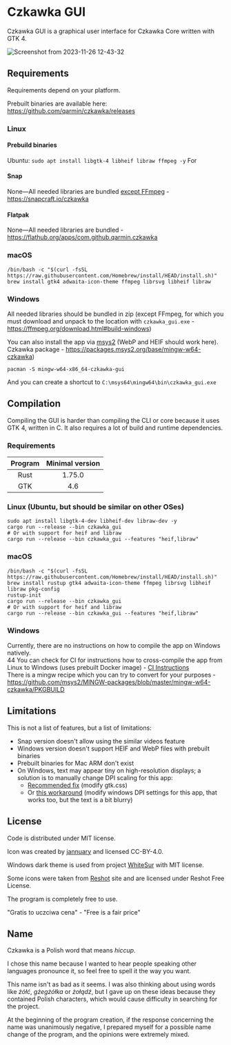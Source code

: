# Czkawka GUI

Czkawka GUI is a graphical user interface for Czkawka Core written with GTK 4.

![Screenshot from 2023-11-26 12-43-32](https://github.com/qarmin/czkawka/assets/41945903/722ed490-0be1-4dac-bcfc-182a4d0787dc)

## Requirements

Requirements depend on your platform.

Prebuilt binaries are available here: https://github.com/qarmin/czkawka/releases

### Linux

#### Prebuild binaries

Ubuntu: `sudo apt install libgtk-4 libheif libraw ffmpeg -y`
For

#### Snap

None—All needed libraries are bundled [except FFmpeg](https://github.com/snapcrafters/ffmpeg/issues/73) - https://snapcraft.io/czkawka

#### Flatpak

None—All needed libraries are bundled - https://flathub.org/apps/com.github.qarmin.czkawka

### macOS

```
/bin/bash -c "$(curl -fsSL https://raw.githubusercontent.com/Homebrew/install/HEAD/install.sh)"
brew install gtk4 adwaita-icon-theme ffmpeg librsvg libheif libraw
```

### Windows

All needed libraries should be bundled in zip (except FFmpeg, for which you must download and unpack to the location
with `czkawka_gui.exe` - https://ffmpeg.org/download.html#build-windows)

You can also install the app via [msys2](https://www.msys2.org/#installation) (WebP and HEIF should work here). Czkawka
package - https://packages.msys2.org/base/mingw-w64-czkawka)

```
pacman -S mingw-w64-x86_64-czkawka-gui
```

And you can create a shortcut to `C:\msys64\mingw64\bin\czkawka_gui.exe`

## Compilation

Compiling the GUI is harder than compiling the CLI or core because it uses GTK 4, written in C. It also requires a
lot of build and runtime dependencies.

### Requirements

| Program | Minimal version |
|:-------:|:---------------:|
|  Rust   |     1.75.0      |
|   GTK   |       4.6       |

### Linux (Ubuntu, but should be similar on other OSes)

```shell
sudo apt install libgtk-4-dev libheif-dev libraw-dev -y
cargo run --release --bin czkawka_gui
# Or with support for heif and libraw
cargo run --release --bin czkawka_gui --features "heif,libraw"
```

### macOS

```shell
/bin/bash -c "$(curl -fsSL https://raw.githubusercontent.com/Homebrew/install/HEAD/install.sh)"
brew install rustup gtk4 adwaita-icon-theme ffmpeg librsvg libheif libraw pkg-config
rustup-init
cargo run --release --bin czkawka_gui
# Or with support for heif and libraw
cargo run --release --bin czkawka_gui --features "heif,libraw"
```

### Windows

Currently, there are no instructions on how to compile the app on Windows natively.</br>44
You can check for CI for instructions how to cross-compile the app from Linux to Windows (uses prebuilt Docker
image) - [CI Instructions](../.github/workflows/windows.yml)</br>
There is a mingw recipe which you can try to convert for your
purposes - https://github.com/msys2/MINGW-packages/blob/master/mingw-w64-czkawka/PKGBUILD

## Limitations

This is not a list of features, but a list of limitations:

- Snap version doesn't allow using the similar videos feature
- Windows version doesn't support HEIF and WebP files with prebuilt binaries
- Prebuilt binaries for Mac ARM don't exist
- On Windows, text may appear tiny on high-resolution displays; a solution is to manually change DPI scaling for
  this app:
  - [Recommended
    fix](https://github.com/qarmin/czkawka/issues/787#issuecomment-1292253437) (modify gtk.css)
  - Or [this workaround](https://github.com/qarmin/czkawka/issues/863#issuecomment-1416761308) (modify windows DPI
    settings for this app, that works too, but the text is a bit blurry)

## License

Code is distributed under MIT license.

Icon was created by [jannuary](https://github.com/jannuary) and licensed CC-BY-4.0.

Windows dark theme is used from project [WhiteSur](https://github.com/slypy/whitesur-gtk4-theme) with MIT license.

Some icons were taken from [Reshot](https://www.reshot.com) site and are licensed under Reshot Free License.

The program is completely free to use.

"Gratis to uczciwa cena" - "Free is a fair price"

## Name

Czkawka is a Polish word that means _hiccup_.

I chose this name because I wanted to hear people speaking other languages pronounce it, so feel free to spell it the
way you want.

This name isn't as bad as it seems. I was also thinking about using words like _żółć_, _gżegżółka_ or _żołądź_, but
I gave up on these ideas because they contained Polish characters, which would cause difficulty in searching for the
project.

At the beginning of the program creation, if the response concerning the name was unanimously negative, I prepared
myself for a possible name change of the program, and the opinions were extremely mixed.
